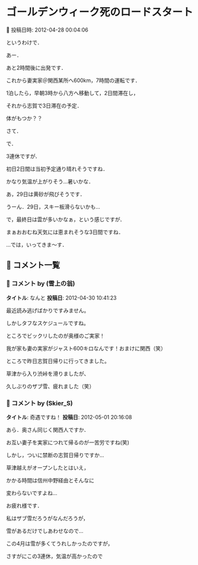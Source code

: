 # ゴールデンウィーク死のロードスタート

📅 投稿日時: 2012-04-28 00:04:06

というわけで．





あー．


あと2時間後に出発です．


これから妻実家＠関西某所へ600km，7時間の運転です．


1泊したら，早朝3時から八方へ移動して，2日間滞在し，


それから志賀で3日滞在の予定．


体がもつか？？





さて．


で．


3連休ですが．


初日2日間は当初予定通り晴れそうですね．


かなり気温が上がりそう…暑いかな．


あ，29日は黄砂が飛びそうです．


うーん．29日，スキー板滑らないかも…





で，最終日は雲が多いかなぁ，という感じですが．


まぁおおむね天気には恵まれそうな3日間ですね．





…では，いってきま～す．

## 💬 コメント一覧

### 💬 コメント by (雪上の翁)
**タイトル**: なんと
**投稿日**: 2012-04-30 10:41:23

最近読み逃げばかりですみません。

しかしタフなスケジュールですね。

ところでビックリしたのが奥様のご実家！

我が家も妻の実家がジャスト600キロなんです！おまけに関西（笑）

ところで昨日志賀日帰りに行ってきました。

草津から入り渋峠を滑りましたが、

久しぶりのザブ雪、疲れました（笑）

### 💬 コメント by (Skier_S)
**タイトル**: 奇遇ですね！
**投稿日**: 2012-05-01 20:16:08

あら．奥さん同じく関西人ですか．

お互い妻子を実家につれて帰るのが一苦労ですね(笑)



しかし，ついに禁断の志賀日帰りですか…

草津越えがオープンしたとはいえ，

かかる時間は信州中野経由とそんなに

変わらないですよね…

お疲れ様です．



私はザブ雪だろうがなんだろうが，

雪があるだけでしあわせなので…

この4月は雪が多くてうれしかったのですが，

さすがにこの3連休，気温が高かったので

